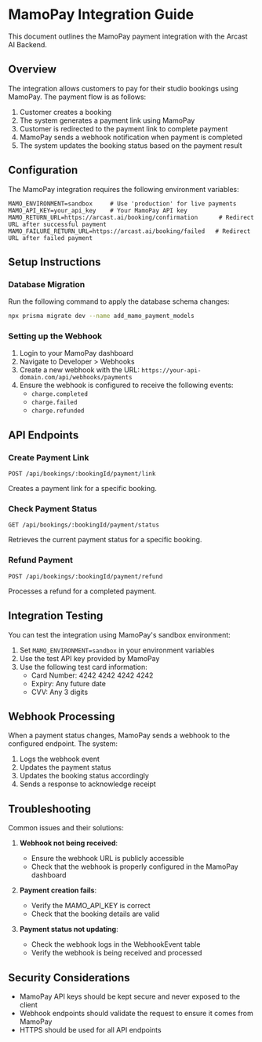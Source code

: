 # MamoPay Integration Guide

This document outlines the MamoPay payment integration with the Arcast AI Backend.

## Overview

The integration allows customers to pay for their studio bookings using MamoPay. The payment flow is as follows:

1. Customer creates a booking
2. The system generates a payment link using MamoPay
3. Customer is redirected to the payment link to complete payment
4. MamoPay sends a webhook notification when payment is completed
5. The system updates the booking status based on the payment result

## Configuration

The MamoPay integration requires the following environment variables:

```
MAMO_ENVIRONMENT=sandbox     # Use 'production' for live payments
MAMO_API_KEY=your_api_key    # Your MamoPay API key
MAMO_RETURN_URL=https://arcast.ai/booking/confirmation      # Redirect URL after successful payment
MAMO_FAILURE_RETURN_URL=https://arcast.ai/booking/failed   # Redirect URL after failed payment
```

## Setup Instructions

### Database Migration

Run the following command to apply the database schema changes:

```bash
npx prisma migrate dev --name add_mamo_payment_models
```

### Setting up the Webhook

1. Login to your MamoPay dashboard
2. Navigate to Developer > Webhooks
3. Create a new webhook with the URL: `https://your-api-domain.com/api/webhooks/payments`
4. Ensure the webhook is configured to receive the following events:
   - `charge.completed`
   - `charge.failed`
   - `charge.refunded`

## API Endpoints

### Create Payment Link

```
POST /api/bookings/:bookingId/payment/link
```

Creates a payment link for a specific booking.

### Check Payment Status

```
GET /api/bookings/:bookingId/payment/status
```

Retrieves the current payment status for a specific booking.

### Refund Payment

```
POST /api/bookings/:bookingId/payment/refund
```

Processes a refund for a completed payment.

## Integration Testing

You can test the integration using MamoPay's sandbox environment:

1. Set `MAMO_ENVIRONMENT=sandbox` in your environment variables
2. Use the test API key provided by MamoPay
3. Use the following test card information:
   - Card Number: 4242 4242 4242 4242
   - Expiry: Any future date
   - CVV: Any 3 digits

## Webhook Processing

When a payment status changes, MamoPay sends a webhook to the configured endpoint. The system:

1. Logs the webhook event
2. Updates the payment status
3. Updates the booking status accordingly
4. Sends a response to acknowledge receipt

## Troubleshooting

Common issues and their solutions:

1. **Webhook not being received**:
   - Ensure the webhook URL is publicly accessible
   - Check that the webhook is properly configured in the MamoPay dashboard

2. **Payment creation fails**:
   - Verify the MAMO_API_KEY is correct
   - Check that the booking details are valid

3. **Payment status not updating**:
   - Check the webhook logs in the WebhookEvent table
   - Verify the webhook is being received and processed

## Security Considerations

- MamoPay API keys should be kept secure and never exposed to the client
- Webhook endpoints should validate the request to ensure it comes from MamoPay
- HTTPS should be used for all API endpoints 